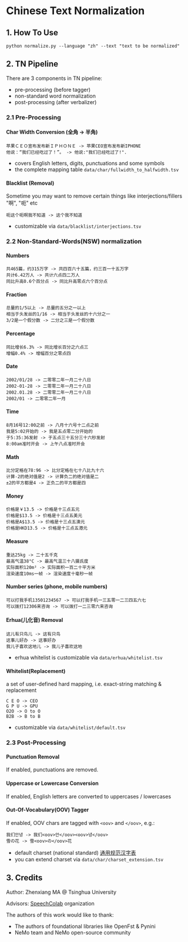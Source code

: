 # Chinese Text Normalization

## 1. How To Use
```
python normalize.py --language "zh" --text "text to be normalized"
```

## 2. TN Pipeline
There are 3 components in TN pipeline:
* pre-processing (before tagger)
* non-standard word normalization
* post-processing (after verbalizer)

### 2.1 Pre-Processing
#### Char Width Conversion (全角 -> 半角)
```
苹果ＣＥＯ宣布发布新ＩＰＨＯＮＥ -> 苹果CEO宣布发布新IPHONE
他说：“我们已经吃过了！”。 -> 他说:"我们已经吃过了!".
```
* covers English letters, digits, punctuations and some symbols
* the complete mapping table `data/char/fullwidth_to_halfwidth.tsv`

#### Blacklist (Removal)
Sometime you may want to remove certain things like interjections/fillers "啊", "呃" etc
```
呃这个呃啊我不知道 -> 这个我不知道
```
* customizable via `data/blacklist/interjections.tsv`


### 2.2 Non-Standard-Words(NSW) normalization
#### Numbers
```
共465篇，约315万字 -> 共四百六十五篇，约三百一十五万字
共计6.42万人 -> 共计六点四二万人
同比升高0.6个百分点 -> 同比升高零点六个百分点
```

#### Fraction
```
总量的1/5以上 -> 总量的五分之一以上
相当于头发丝的1/16 -> 相当于头发丝的十六分之一
3/2是一个假分数 -> 二分之三是一个假分数
```

#### Percentage
```
同比增长6.3% -> 同比增长百分之六点三
增幅0.4% -> 增幅百分之零点四
```

#### Date
```
2002/01/28 -> 二零零二年一月二十八日
2002-01-28 -> 二零零二年一月二十八日
2002.01.28 -> 二零零二年一月二十八日
2002/01 -> 二零零二年一月
```

#### Time
```
8月16号12:00之前 -> 八月十六号十二点之前
我是5:02开始的 -> 我是五点零二分开始的
于5:35:36发射 -> 于五点三十五分三十六秒发射
8:00am准时开会 -> 上午八点准时开会
```

#### Math
```
比分定格在78:96 -> 比分定格在七十八比九十六
计算-2的绝对值是2 -> 计算负二的绝对值是二
±2的平方都是4 -> 正负二的平方都是四
```

#### Money
```
价格是￥13.5 -> 价格是十三点五元
价格是$13.5 -> 价格是十三点五美元
价格是A$13.5 -> 价格是十三点五澳元
价格是HKD13.5 -> 价格是十三点五港元
```

#### Measure
```
重达25kg -> 二十五千克
最高气温38°C -> 最高气温三十八摄氏度
实际面积120m² -> 实际面积一百二十平方米
渲染速度10ms一帧 -> 渲染速度十毫秒一帧
```

#### Number series (phone, mobile numbers)
```
可以打我手机13501234567 -> 可以打我手机一三五零一二三四五六七
可以拨打12306来咨询 -> 可以拨打一二三零六来咨询
```

#### Erhua(儿化音) Removal
```
这儿有只鸟儿 -> 这有只鸟
这事儿好办 -> 这事好办
我儿子喜欢这地儿 -> 我儿子喜欢这地
```
* erhua whitelist is customizable via `data/erhua/whitelist.tsv`

#### Whitelist(Replacement)
a set of user-defined hard mapping, i.e. exact-string matching & replacement
```
C E O -> CEO
G P U -> GPU
O2O -> O to O
B2B -> B to B
```
* customizable via `data/whitelist/default.tsv`

### 2.3 Post-Processing
#### Punctuation Removal
If enabled, punctuations are removed.

#### Uppercase or Lowercase Conversion
If enabled, English letters are converted to uppercases / lowercases

#### Out-Of-Vocabulary(OOV) Tagger
If enabled, OOV chars are tagged with `<oov>` and `</oov>`, e.g.:
```
我们안녕 -> 我们<oov>안</oov><oov>녕</oov>
雪の花 -> 雪<oov>の</oov>花
```
* default charset (national standard) [通用规范汉字表](https://zh.wikipedia.org/wiki/通用规范汉字表)
* you can extend charset via `data/char/charset_extension.tsv`

## 3. Credits
Author: Zhenxiang MA @ Tsinghua University

Advisors: [SpeechColab](https://github.com/SpeechColab) organization

The authors of this work would like to thank:
* The authors of foundational libraries like OpenFst & Pynini
* NeMo team and NeMo open-source community
